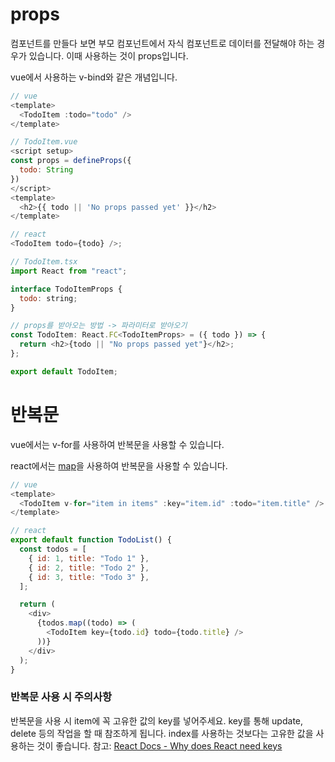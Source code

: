 # props

컴포넌트를 만들다 보면 부모 컴포넌트에서 자식 컴포넌트로 데이터를 전달해야 하는 경우가 있습니다. 이때 사용하는 것이 props입니다.

vue에서 사용하는 v-bind와 같은 개념입니다.

```javascript
// vue
<template>
  <TodoItem :todo="todo" />
</template>

// TodoItem.vue
<script setup>
const props = defineProps({
  todo: String
})
</script>
<template>
  <h2>{{ todo || 'No props passed yet' }}</h2>
</template>
```

```javascript
// react
<TodoItem todo={todo} />;

// TodoItem.tsx
import React from "react";

interface TodoItemProps {
  todo: string;
}

// props를 받아오는 방법 -> 파라미터로 받아오기
const TodoItem: React.FC<TodoItemProps> = ({ todo }) => {
  return <h2>{todo || "No props passed yet"}</h2>;
};

export default TodoItem;
```

# 반복문

vue에서는 v-for를 사용하여 반복문을 사용할 수 있습니다.

react에서는 [map](https://developer.mozilla.org/en-US/docs/Web/JavaScript/Reference/Global_Objects/Array/map)을 사용하여 반복문을 사용할 수 있습니다.

```javascript
// vue
<template>
  <TodoItem v-for="item in items" :key="item.id" :todo="item.title" />
</template>
```

```javascript
// react
export default function TodoList() {
  const todos = [
    { id: 1, title: "Todo 1" },
    { id: 2, title: "Todo 2" },
    { id: 3, title: "Todo 3" },
  ];

  return (
    <div>
      {todos.map((todo) => (
        <TodoItem key={todo.id} todo={todo.title} />
      ))}
    </div>
  );
}
```

### 반복문 사용 시 주의사항

반복문을 사용 시 item에 꼭 고유한 값의 key를 넣어주세요.
key를 통해 update, delete 등의 작업을 할 때 참조하게 됩니다.
index를 사용하는 것보다는 고유한 값을 사용하는 것이 좋습니다.
참고: [React Docs - Why does React need keys](https://react.dev/learn/rendering-lists#why-does-react-need-keys)
